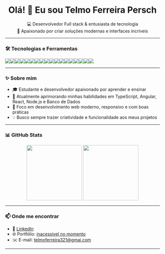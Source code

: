 <h1 align="center">Olá! 👋 Eu sou Telmo Ferreira Persch</h1>
<p align="center">
  💻 Desenvolvedor Full stack & entusiasta de tecnologia<br/>
  🚀 Apaixonado por criar soluções modernas e interfaces incríveis
</p>

---

### 🛠️ Tecnologias e Ferramentas

<div style="display: flex; flex-wrap: wrap;">
  <img src="https://img.shields.io/badge/JavaScript-F7DF1E?style=for-the-badge&logo=javascript&logoColor=000" />
  <img src="https://img.shields.io/badge/TypeScript-3178C6?style=for-the-badge&logo=typescript&logoColor=fff" />
  <img src="https://img.shields.io/badge/HTML5-E34F26?style=for-the-badge&logo=html5&logoColor=fff" />
  <img src="https://img.shields.io/badge/CSS3-1572B6?style=for-the-badge&logo=css3&logoColor=fff" />
  <img src="https://img.shields.io/badge/SASS-CC6699?style=for-the-badge&logo=sass&logoColor=fff" />
  <img src="https://img.shields.io/badge/Tailwind-06B6D4?style=for-the-badge&logo=tailwindcss&logoColor=fff" />
  <img src="https://img.shields.io/badge/Bootstrap-7952B3?style=for-the-badge&logo=bootstrap&logoColor=fff" />
  <img src="https://img.shields.io/badge/React-61DAFB?style=for-the-badge&logo=react&logoColor=000" />
  <img src="https://img.shields.io/badge/Angular-DD0031?style=for-the-badge&logo=angular&logoColor=fff" />
  <img src="https://img.shields.io/badge/Node.js-339933?style=for-the-badge&logo=nodedotjs&logoColor=fff" />
  <img src="https://img.shields.io/badge/Java-F89820?style=for-the-badge&logo=openjdk&logoColor=fff" />
  <img src="https://img.shields.io/badge/Git-F05032?style=for-the-badge&logo=git&logoColor=fff" />
  <img src="https://img.shields.io/badge/GitHub-181717?style=for-the-badge&logo=github&logoColor=fff" />
  <img src="https://img.shields.io/badge/Figma-F24E1E?style=for-the-badge&logo=figma&logoColor=fff" />
  <img src="https://img.shields.io/badge/MySQL-4479A1?style=for-the-badge&logo=mysql&logoColor=fff" />
  <img src="https://img.shields.io/badge/MongoDB-47A248?style=for-the-badge&logo=mongodb&logoColor=fff" />
  <img src="https://img.shields.io/badge/PostgreSQL-4169E1?style=for-the-badge&logo=postgresql&logoColor=fff" />
  <img src="https://img.shields.io/badge/SQL_Server-CC2927?style=for-the-badge&logo=microsoftsqlserver&logoColor=fff" />
</div>

---

### ✨ Sobre mim

- 🎓 Estudante e desenvolvedor apaixonado por aprender e ensinar
- 🌱 Atualmente aprimorando minhas habilidades em TypeScript, Angular, React, Node.js e Banco de Dados
- 📌 Foco em desenvolvimento web moderno, responsivo e com boas práticas
- 💡 Busco sempre trazer criatividade e funcionalidade aos meus projetos

---

### 📊 GitHub Stats

<div align="center">
  <img height="180em" src="https://github-readme-stats.vercel.app/api?username=telmopersch123&show_icons=true&theme=tokyonight&count_private=true" />
  <img height="180em" src="https://github-readme-stats.vercel.app/api/top-langs/?username=telmopersch123&layout=compact&langs_count=10&theme=tokyonight" />
</div>

---

### 📫 Onde me encontrar

- 💼 [LinkedIn](https://www.linkedin.com/feed/)
- 🌐 Portfólio: [inacessível no momento]((https://portfolio/))
- ✉️ E-mail: [telmoferreira321@gmai.com](mailto:telmoferreira321@gmai.com)

---
